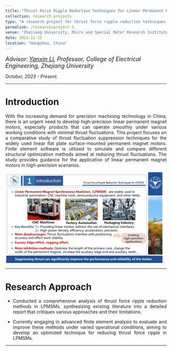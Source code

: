 ```yaml
---
title: "Thrust Force Ripple Reduction Techniques for Linear Permanent Magnet Synchronous Machine (LPMSM)"
collection: research projects
type: "A research project for thrust force ripple reduction techniques for LPMM/LPMSM"
permalink: /research/project-1
venue: "Zhejiang University, Micro and Special Motor Research Institute"
date: 2023-11-15
location: "Hangzhou, China"
---
```


*<font size=4>Advisor:</font> [<font size=4>Yanxin Li</font>](https://person.zju.edu.cn/en/EElyx)<font size=4>, Professor, College of Electrical Engineering, Zhejiang University</font>*  


  
*October, 2023 - Present.*  

- - -  

Introduction
===  

<p style = "text-align:justify; text-justify:inter-ideograph;"> With the increasing demand for precision machining technology in China, there is an urgent need to develop high-precision linear permanent magnet motors, especially products that can operate smoothly under various working conditions with minimal thrust fluctuations. This project focuses on a comparative study of thrust fluctuation suppression techniques for the widely used linear flat plate surface-mounted permanent magnet motors. Finite element software is utilized to simulate and compare different structural optimization methods aimed at reducing thrust fluctuations. The study provides guidance for the application of linear permanent magnet motors in high-precision scenarios. </p>  


![TF_Ripple3](/images/TF_Ripple3.PNG)  
- - -  

Research Approach
===
- <p style = "text-align:justify; text-justify:inter-ideograph;"> Conducted a comprehensive analysis of thrust force ripple reduction methods in LPMSMs, synthesizing existing literature into a detailed report that critiques various approaches and their limitations.</p>
- <p style = "text-align:justify; text-justify:inter-ideograph;"> Currently engaging in advanced finite element analysis to evaluate and improve these methods under varied operational conditions, aiming to develop an optimized technique for reducing thrust force ripple in LPMSMs.</p>  

- - -  


